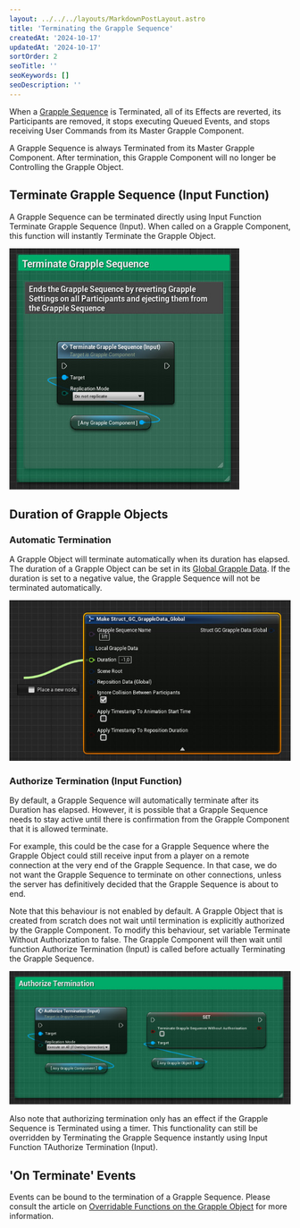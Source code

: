 ```yaml
---
layout: ../../../layouts/MarkdownPostLayout.astro
title: 'Terminating the Grapple Sequence'
createdAt: '2024-10-17'
updatedAt: '2024-10-17'
sortOrder: 2
seoTitle: ''
seoKeywords: []
seoDescription: ''
---
```


When a [Grapple Sequence](/grapple-component/1-overview-of-the-grapple-component/basic-concepts) is Terminated, all of its Effects are reverted, its Participants are removed, it stops executing Queued Events, and stops receiving User Commands from its Master Grapple Component.

A Grapple Sequence is always Terminated from its Master Grapple Component. After termination, this Grapple Component will no longer be Controlling the Grapple Object.

## Terminate Grapple Sequence (Input Function)

A Grapple Sequence can be terminated directly using Input Function <span class="function">Terminate Grapple Sequence (Input)</span>. When called on a Grapple Component, this function will instantly Terminate the Grapple Object.

![](../../../assets/grapple-component/terminate-gc.jpg)

## Duration of Grapple Objects 

### Automatic Termination

A Grapple Object will terminate automatically when its duration has elapsed. The duration of a Grapple Object can be set in its [Global Grapple Data](/grapple-component/2-effects-of-the-grapple-component/010-grapple-data). If the duration is set to a negative value, the Grapple Sequence will not be terminated automatically.

![](../../../assets/grapple-component/duration-ggd.jpg)

### Authorize Termination (Input Function)

By default, a Grapple Sequence will automatically terminate after its Duration has elapsed. However, it is possible that a Grapple Sequence needs to stay active until there is confirmation from the Grapple Component that it is allowed terminate. 

For example, this could be the case for a Grapple Sequence where the Grapple Object could still receive input from a player on a remote connection at the very end of the Grapple Sequence. In that case, we do not want the Grapple Sequence to terminate on other connections, unless the server has definitively decided that the Grapple Sequence is about to end.

Note that this behaviour is not enabled by default. A Grapple Object that is created from scratch does not wait until termination is explicitly authorized by the Grapple Component. To modify this behaviour, set variable <span class="variable">Terminate Without Authorization</span> to false. The Grapple Component will then wait until function <span class="function">Authorize Termination (Input)</span> is called before actually Terminating the Grapple Sequence.

![](../../../assets/grapple-component/authorize-termination.jpg)

Also note that authorizing termination only has an effect if the Grapple Sequence is Terminated using a timer. This functionality can still be overridden by Terminating the Grapple Sequence instantly using Input Function T<span class="function">Authorize Termination (Input)</span>. 

## 'On Terminate' Events

Events can be bound to the termination of a Grapple Sequence. Please consult the article on [Overridable Functions on the Grapple Object](/grapple-component/3-controlling-the-grapple-sequence/070-overridable-functions) for more information.
